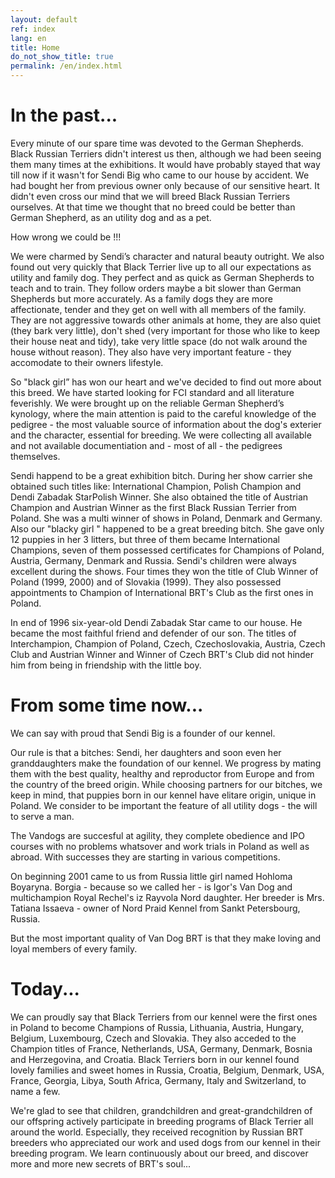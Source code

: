 ```yaml
---
layout: default
ref: index
lang: en
title: Home
do_not_show_title: true
permalink: /en/index.html
---
```


<div class="home" markdown="1">

# In the past...

Every minute of our spare time was devoted to the German Shepherds.
Black Russian Terriers didn't interest us then, although we had been seeing them many times at the exhibitions. It would have probably stayed that way till now if it wasn't for Sendi Big who came to our house by accident.
We had bought her from previous owner only because of our sensitive heart. It didn't even cross our mind that we will breed Black Russian Terriers ourselves. At that time we thought that no breed could be better than German Shepherd, as an utility dog and as a pet.

How wrong we could be !!!

We were charmed by Sendi’s character and natural beauty outright. We also found out very quickly that Black Terrier live up to all our expectations as utility and family dog. They  perfect and as quick as German Shepherds to teach and to train. They follow orders maybe a  bit slower than German Shepherds but more accurately. As a family dogs they are more affectionate, tender and they get on well with all members of the family. They are not aggressive towards other animals at home, they are also quiet (they bark very little), don't shed (very important for those who like to keep their house neat and tidy), take very little space (do not walk around the house without reason). They also have very important feature - they accomodate to their owners lifestyle.

So "black girl” has won our heart and we've decided to find out more about this breed. We have started looking for FCI standard and all literature feverishly. We were brought up on the reliable German Shepherd’s kynology, where the main attention is paid to the careful knowledge of  the pedigree - the most valuable source of information about the dog's exterier and the character, essential for breeding. We were collecting all available and not available documentiation and - most of all - the pedigrees themselves.

Sendi happend to be a great exhibition bitch. During her show carrier she obtained such titles like: International Champion, Polish Champion and Dendi Zabadak StarPolish Winner. She also obtained the title of Austrian Champion and Austrian Winner as the first Black Russian Terrier from Poland. She was a multi winner of shows in Poland, Denmark and Germany. Also our "blacky girl " happened to be a great breeding bitch. She gave only 12 puppies in her 3 litters, but three of them became International Champions, seven of them possessed certificates for Champions of Poland, Austria, Germany, Denmark and Russia. Sendi's children were always excellent during the shows. Four times they won the title of Club Winner  of Poland (1999, 2000) and of Slovakia (1999). They also possessed appointments to Champion of International BRT's Club as the first ones in Poland.

In end of 1996 six-year-old Dendi Zabadak Star came to our house. He became the most faithful friend and defender of our son. The titles of Interchampion, Champion of Poland, Czech, Czechoslovakia, Austria, Czech Club and Austrian Winner and Winner of Czech BRT's Club did not hinder him from being in friendship with the little boy.

# From some time now...

We can say with proud that Sendi Big is a founder of our kennel.

Our rule is that a bitches: Sendi, her daughters and soon even her granddaughters make the foundation of our kennel. We progress by mating them with the best quality, healthy and reproductor from Europe and from the country of the breed origin. While choosing partners for our bitches, we keep in mind, that puppies born in our kennel have elitare origin, unique in Poland. We consider to be important the feature of all utility dogs - the will to serve a man.

The Vandogs are succesful at agility, they complete obedience and IPO courses with no problems whatsover and work trials in Poland as well as abroad. With successes they are starting in various competitions.

On beginning 2001 came to us from Russia little girl named Hohloma Boyaryna. Borgia - because so we called her - is Igor's Van Dog and multichampion Royal Rechel's iz Rayvola Nord daughter. Her breeder is Mrs. Tatiana Issaeva - owner of Nord Praid Kennel from Sankt Petersbourg, Russia.

But the most important quality of Van Dog BRT is that they make loving and loyal members of every family.


# Today...

We can proudly say that Black Terriers from our kennel were the first ones in Poland to become Champions of Russia, Lithuania, Austria, Hungary, Belgium, Luxembourg, Czech and Slovakia. They also acceded to the  Champion titles of France, Netherlands, USA, Germany, Denmark, Bosnia and Herzegovina, and Croatia. Black Terriers born in our kennel found lovely families and sweet homes in Russia, Croatia, Belgium, Denmark, USA, France, Georgia, Libya, South Africa, Germany, Italy and Switzerland, to name a few.

We're glad to see that children, grandchildren and great-grandchildren of our offspring actively participate in breeding programs of Black Terrier all around the world. Especially, they received recognition by Russian BRT breeders who appreciated our work and used dogs from our kennel in their breeding program.
We learn continuously about our breed, and discover more and more new secrets of BRT's soul...
</div>
